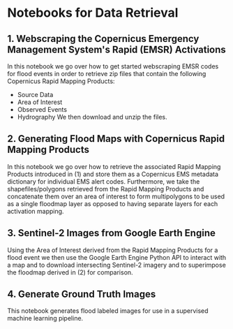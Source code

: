 # Notebooks for Data Retrieval

## 1. Webscraping the Copernicus Emergency Management System's Rapid (EMSR) Activations
In this notebook we go over how to get started webscraping EMSR codes for flood events in order to
retrieve zip files that contain the following Copernicus Rapid Mapping Products:
- Source Data
- Area of Interest
- Observed Events
- Hydrography
We then download and unzip the files.

## 2. Generating Flood Maps with Copernicus Rapid Mapping Products
In this notebook we go over how to retrieve the associated Rapid Mapping Products
introduced in (1) and store them as a Copernicus EMS metadata dictionary for individual
EMS alert codes. Furthermore, we take the shapefiles/polygons retrieved from the
Rapid Mapping Products and concatenate them over an area of interest to form multipolygons to
be used as a single floodmap layer as opposed to having separate layers for each activation
mapping.

## 3. Sentinel-2 Images from Google Earth Engine
Using the Area of Interest derived from the Rapid Mapping Products for a flood event we then
use the Google Earth Engine Python API to interact with a map and to download intersecting
Sentinel-2 imagery and to superimpose the floodmap derived in (2) for comparison.

## 4. Generate Ground Truth Images
This notebook generates flood labeled images for use in a supervised machine learning pipeline.
